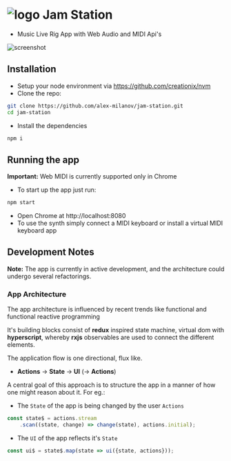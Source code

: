 # ![logo](https://alex-milanov.github.io/jam-station/dist/assets/logo.png) Jam Station
- Music Live Rig App with Web Audio and MIDI Api's

![screenshot](https://alex-milanov.github.io/jam-station/assets/screenshot-01.png)

## Installation
- Setup your node environment via https://github.com/creationix/nvm
- Clone the repo:
```sh
git clone https://github.com/alex-milanov/jam-station.git
cd jam-station
```
- Install the dependencies
```sh
npm i
```

## Running the app
**Important:** Web MIDI is currently supported only in Chrome
- To start up the app just run:
```sh
npm start
```
- Open Chrome at http://localhost:8080
- To use the synth simply connect a MIDI keyboard or install a virtual MIDI keyboard app

## Development Notes
**Note:** The app is currently in active development, and the architecture could undergo several refactorings.

### App Architecture
The app architecture is influenced by recent trends like functional and functional reactive programming

It's building blocks consist of **redux** inspired state machine, virtual dom with **hyperscript**, whereby **rxjs** observables are used to connect the different elements.

The application flow is one directional, flux like.
- **Actions** -> **State** -> **UI** (-> **Actions**)

A central goal of this approach is to structure the app in a manner of how one might reason about it. For eg.:
- The `State` of the app is being changed by the user `Actions`
```js
const state$ = actions.stream
	.scan((state, change) => change(state), actions.initial);
```
- The `UI` of the app reflects it's `State`
```js
const ui$ = state$.map(state => ui({state, actions}));
```

